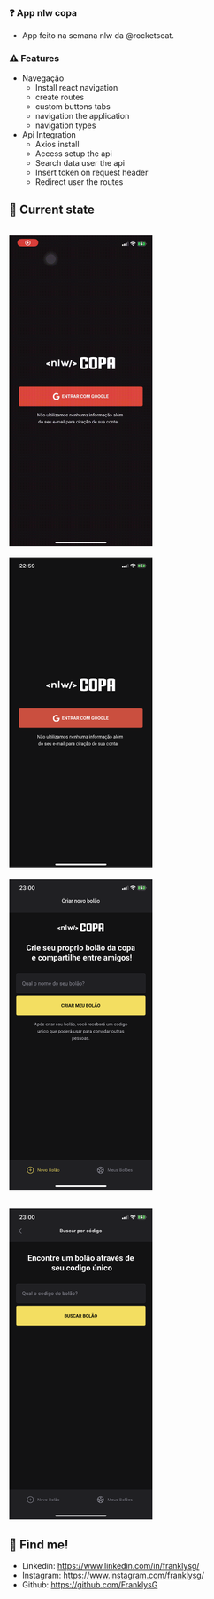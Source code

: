 ### ❓ App nlw copa

- App feito na semana nlw da @rocketseat.
### ⚠️ Features

- Navegação
    - Install react navigation
    - create routes
    - custom buttons tabs
    - navigation the application
    - navigation types
- Api Integration
    - Axios install
    - Access setup the api
    - Search data user the api
    - Insert token on request header
    - Redirect user the routes
## 📱 Current state

<p align="left">
<code>
<img src="assets/readme/screen.gif" height="560px">
</code>
<code>
<img src="assets/readme/screen-00.png" height="560px">
</code>
<code>
<img src="assets/readme/screen-01.png" height="560px">
</code>
</p>
<p align="left">
<code>
<img src="assets/readme/screen-02.png" height="560px">
</code>
</p>

## 📌 Find me!
- Linkedin: https://www.linkedin.com/in/franklysg/
- Instagram: https://www.instagram.com/franklysg/
- Github: https://github.com/FranklysG
